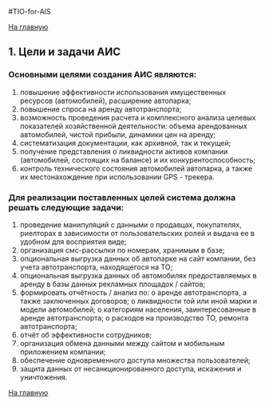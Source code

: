 ﻿#TIO-for-AIS

[На главную](https://github.com/Bladstal/TIO-for-AIS/ "На главную")

## 1. Цели и задачи АИС
### Основными целями создания АИС являются:
1.	повышение эффективности использования имущественных ресурсов (автомобилей), расширение автопарка;
2.	повышение спроса на аренду автотранспорта;
3.	возможность проведения расчета и комплексного анализа целевых показателей хозяйственной деятельности: объема арендованных автомобилей, чистой прибыли, динамики цен на аренду;
4.	систематизация документации, как архивной, так и текущей;
5.	получение представления о ликвидности активов компании (автомобилей, состоящих на балансе) и их конкурентоспособность;
6.	контроль технического состояния автомобилей автопарка, а также их местонахождение при использовании GPS - трекера.

### Для реализации поставленных целей система должна решать следующие задачи:
1.	проведение манипуляций с данными о продавцах, покупателях, риелторах в зависимости от пользовательских ролей и выдача ее в удобном для восприятия виде;
2.	организация смс-рассылки по номерам, хранимым в базе;
3.	опциональная выгрузка данных об автопарке на сайт компании, без учета автотранспорта, находящегося на ТО;
4.	опциональная выгрузка данных об автомобилях предоставляемых в аренду в базы данных рекламных площадок / сайтов;
5.	формировать отчётность / анализ по:
o	аренде автотранспорта, а также заключенных договоров; 
o	ликвидности той или иной марки и модели автомобилей;
o	категориям населения, заинтересованные в аренде автотранспорта;
o	расходов на производство ТО, ремонта автотранспорта;
6.	отчёт об эффективности сотрудников;
7.	организация обмена данными между сайтом и мобильным приложением компании;
8.	обеспечение одновременного доступа множества пользователей;
9.	защита данных от несанкционированного доступа, искажения и уничтожения.



[На главную](https://github.com/Bladstal/TIO-for-AIS/ "На главную")
